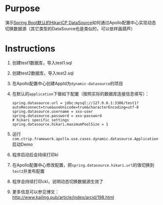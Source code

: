 # Purpose

演示[Spring Boot默认的HikariCP DataSource](https://github.com/brettwooldridge/HikariCP)如何通过Apollo配置中心实现动态切换数据源（其它类型的DataSource也是类似的，可以依样画葫芦）

# Instructions

1. 创建test1数据库，导入test1.sql
2. 创建test2数据库，导入test2.sql
3. 在Apollo配置中心创建AppId为`dynamic-datasource`的项目
2. 在默认的`application`下做如下配置（按照实际的数据库连接信息填写）：

    ```properties
    spring.datasource.url = jdbc:mysql://127.0.0.1:3306/test1?autoReconnect=true&useUnicode=true&characterEncoding=utf-8
    spring.datasource.username = xxx-user
    spring.datasource.password = xxx-password
    # hikari specific settings
    spring.datasource.hikari.maximumPoolSize = 1
    ```
3. 运行`com.ctrip.framework.apollo.use.cases.dynamic.datasource.Application`启动Demo
4. 程序启动后会持续打印kl
5. 在Apollo配置中心修改配置，把`spring.datasource.hikari.url`的值切换到`test2`并发布配置
6. 程序会持续打印ckl，说明动态切换数据源生效了
7. 更多信息可以参见博文：http://www.kailing.pub/article/index/arcid/198.html
